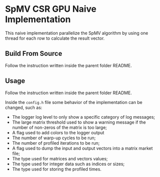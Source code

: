# SpMV CSR GPU Naive Implementation

This naive implementation parallelize the SpMV algorithm by using one thread
for each row to calculate the result vector.

## Build From Source

Follow the instruction written inside the parent folder README.

## Usage

Follow the instruction written inside the parent folder README.

Inside the `config.h` file some behavior of the implementation can be changed,
such as:
- The logger log level to only show a specific category of log messages;
- The large matrix threshold used to show a warning message if the number of non-zeros of the matrix is too large;
- A flag used to add colors to the logger output
- The number of warp-up cycles to be run;
- The number of profiled iterations to be run;
- A flag used to dump the input and output vectors into a matrix market file;
- The type used for matrices and vectors values;
- The type used for integer data such as indices or sizes;
- The type used for storing the profiled times.
